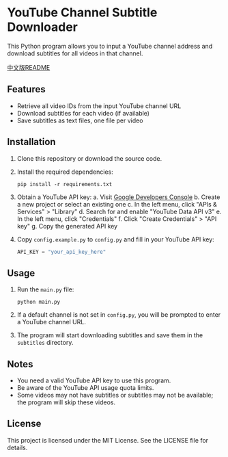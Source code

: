 # YouTube Channel Subtitle Downloader

This Python program allows you to input a YouTube channel address and download subtitles for all videos in that channel.

[中文版README](README_CN.md)

## Features

- Retrieve all video IDs from the input YouTube channel URL
- Download subtitles for each video (if available)
- Save subtitles as text files, one file per video

## Installation

1. Clone this repository or download the source code.
2. Install the required dependencies:

   ```
   pip install -r requirements.txt
   ```

3. Obtain a YouTube API key:
   a. Visit [Google Developers Console](https://console.developers.google.com/)
   b. Create a new project or select an existing one
   c. In the left menu, click "APIs & Services" > "Library"
   d. Search for and enable "YouTube Data API v3"
   e. In the left menu, click "Credentials"
   f. Click "Create Credentials" > "API key"
   g. Copy the generated API key

4. Copy `config.example.py` to `config.py` and fill in your YouTube API key:
   ```python
   API_KEY = "your_api_key_here"
   ```

## Usage

1. Run the `main.py` file:

   ```
   python main.py
   ```

2. If a default channel is not set in `config.py`, you will be prompted to enter a YouTube channel URL.
3. The program will start downloading subtitles and save them in the `subtitles` directory.

## Notes

- You need a valid YouTube API key to use this program.
- Be aware of the YouTube API usage quota limits.
- Some videos may not have subtitles or subtitles may not be available; the program will skip these videos.

## License

This project is licensed under the MIT License. See the LICENSE file for details.